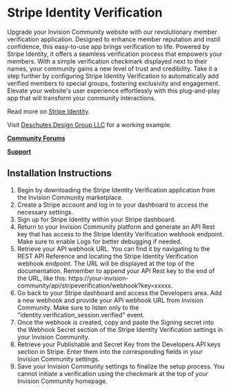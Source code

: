 # Stripe Identity Verification

Upgrade your Invision Community website with our revolutionary member verification application. Designed to enhance member reputation and instill confidence, this easy-to-use app brings verification to life. Powered by Stripe Identity, it offers a seamless verification process that empowers your members. With a simple verification checkmark displayed next to their names, your community gains a new level of trust and credibility. Take it a step further by configuring Stripe Identity Verification to automatically add verified members to special groups, fostering exclusivity and engagement. Elevate your website's user experience effortlessly with this plug-and-play app that will transform your community interactions.

Read more on [Stripe Identity](https://www.stripe.com/identity).

Visit [Deschutes Design Group LLC](https://www.deschutesdesigngroup.com) for a working example.

**[Community Forums](https://community.deschutesdesigngroup.com)**

**[Support](https://www.deschutesdesigngroup.com/support)**

## Installation Instructions

1. Begin by downloading the Stripe Identity Verification application from the Invision Community marketplace.
2. Create a Stripe account and log in to your dashboard to access the necessary settings.
3. Sign up for Stripe Identity within your Stripe dashboard.
4. Return to your Invision Community platform and generate an API Rest key that has access to the Stripe Identity Verification webhook endpoint. Make sure to enable Logs for better debugging if needed.
5. Retrieve your API webhook URL. You can find it by navigating to the REST API Reference and locating the Stripe Identity Verification webhook endpoint. The URL will be displayed at the top of the documentation. Remember to append your API Rest key to the end of the URL, like this: https://your-invision-community/api/stripeverification/webhook?key=xxxxx.
6. Go back to your Stripe dashboard and access the Developers area. Add a new webhook and provide your API webhook URL from Invision Community. Make sure to listen only to the "identity.verification_session.verified" event.
7. Once the webhook is created, copy and paste the Signing secret into the Webhook Secret section of the Stripe Identity Verification settings in your Invision Community.
8. Retrieve your Publishable and Secret Key from the Developers API keys section in Stripe. Enter them into the corresponding fields in your Invision Community settings.
9. Save your Invision Community settings to finalize the setup process. You cannot initiate a verification using the checkmark at the top of your Invision Community homepage.